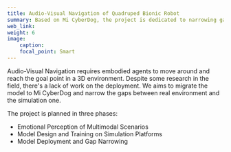 ```yaml
---
title: Audio-Visual Navigation of Quadruped Bionic Robot
summary: Based on Mi CyberDog, the project is dedicated to narrowing gaps in the Sim2Real process of Audio-Visual Navigation.
web_link:
weight: 6
image:
    caption:
    focal_point: Smart
---
```




Audio-Visual Navigation requires embodied agents to move around and reach the goal point in a 3D environment. Despite some research in the field, there's a lack of work on the deployment. We aims to migrate the model to Mi CyberDog and narrow the gaps between real environment and the simulation one.

The project is planned in three phases:

- Emotional Perception of Multimodal Scenarios
- Model Design and Training on Simulation Platforms
- Model Deployment and Gap Narrowing